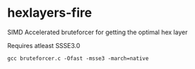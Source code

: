 # hexlayers-fire
SIMD Accelerated bruteforcer for getting the optimal hex layer

Requires atleast SSSE3.0

```
gcc bruteforcer.c -Ofast -msse3 -march=native
```
